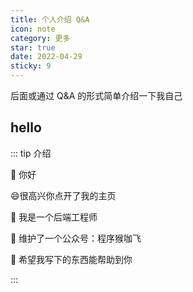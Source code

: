 ```yaml
---
title: 个人介绍 Q&A
icon: note
category: 更多
star: true
date: 2022-04-29
sticky: 9
---
```


后面或通过 Q&A 的形式简单介绍一下我自己


## hello

::: tip 介绍

👋 你好

😄很高兴你点开了我的主页

🌱 我是一个后端工程师

💞️ 维护了一个公众号：程序猴咖飞

👀 希望我写下的东西能帮助到你


:::

